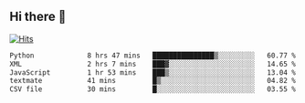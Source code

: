 ## Hi there 👋

<!--
**alihaqberdi/alihaqberdi** is a ✨ _special_ ✨ repository because its `README.md` (this file) appears on your GitHub profile.

Here are some ideas to get you started:

- 🔭 I’m currently working on ...
- 🌱 I’m currently learning ...
- 👯 I’m looking to collaborate on ...
- 🤔 I’m looking for help with ...
- 💬 Ask me about ...
- 📫 How to reach me: ...
- 😄 Pronouns: ...
- ⚡ Fun fact: ...
-->

[![Hits](https://hits.sh/github.com/alihaqberdi.svg)](https://hits.sh/github.com/alihaqberdi/)

<!--START_SECTION:waka-->

```txt
Python             8 hrs 47 mins   ███████████████▒░░░░░░░░░   60.77 %
XML                2 hrs 7 mins    ███▓░░░░░░░░░░░░░░░░░░░░░   14.65 %
JavaScript         1 hr 53 mins    ███▒░░░░░░░░░░░░░░░░░░░░░   13.04 %
textmate           41 mins         █▒░░░░░░░░░░░░░░░░░░░░░░░   04.82 %
CSV file           30 mins         █░░░░░░░░░░░░░░░░░░░░░░░░   03.55 %
```

<!--END_SECTION:waka-->
